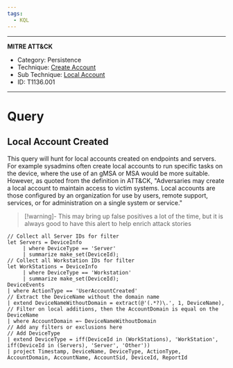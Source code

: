 ```yaml
---
tags:
  - KQL
---
```

---
**MITRE ATT&CK**
- Category: Persistence
- Technique: [Create Account](https://attack.mitre.org/techniques/T1136/)
- Sub Technique: [Local Account](https://attack.mitre.org/techniques/T1136/001/)
- ID: T1136.001
---
# Query

## Local Account Created

This query will hunt for local accounts created on endpoints and servers. For example sysadmins often create local accounts to run specific tasks on the device, where the use of an gMSA or MSA would be more suitable. However, as quoted from the definition in ATT&CK, "Adversaries may create a local account to maintain access to victim systems. Local accounts are those configured by an organization for use by users, remote support, services, or for administration on a single system or service."

> [!warning]-
> This may bring up false positives a lot of the time, but it is always good to have this alert to help enrich attack stories

```KQL
// Collect all Server IDs for filter
let Servers = DeviceInfo
     | where DeviceType == 'Server'
     | summarize make_set(DeviceId);
// Collect all Workstation IDs for filter
let WorkStations = DeviceInfo
     | where DeviceType == 'Workstation'
     | summarize make_set(DeviceId);
DeviceEvents
| where ActionType == 'UserAccountCreated'
// Extract the DeviceName without the domain name
| extend DeviceNameWithoutDomain = extract(@'(.*?)\.', 1, DeviceName),
// Filter on local additions, then the AccountDomain is equal on the
DeviceName
| where AccountDomain =~ DeviceNameWithoutDomain
// Add any filters or exclusions here
// Add DeviceType
| extend DeviceType = iff(DeviceId in (WorkStations), 'WorkStation', iff(DeviceId in (Servers), 'Server', 'Other'))
| project Timestamp, DeviceName, DeviceType, ActionType, AccountDomain, AccountName, AccountSid, DeviceId, ReportId
```

